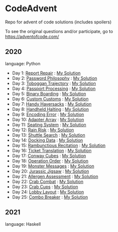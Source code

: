 # CodeAdvent
Repo for advent of code solutions (includes spoilers)

To see the original questions and/or participate, go to https://adventofcode.com/


## 2020

language: Python

- Day 1: [Report Repair](https://adventofcode.com/2020/day/1) : [My Solution](2020/Day01)
- Day 2: [Password Philosophy](https://adventofcode.com/2020/day/2) : [My Solution](2020/Day02)
- Day 3: [Toboggan Trajectory](https://adventofcode.com/2020/day/3) : [My Solution](2020/Day03)
- Day 4: [Passport Processing](https://adventofcode.com/2020/day/4) : [My Solution](2020/Day04)
- Day 5: [Binary Boarding](https://adventofcode.com/2020/day/5) : [My Solution](2020/Day05)
- Day 6: [Custom Customs](https://adventofcode.com/2020/day/6) : [My Solution](2020/Day06)
- Day 7: [Handy Haversacks](https://adventofcode.com/2020/day/7) : [My Solution](2020/Day07)
- Day 8: [Handheld Halting](https://adventofcode.com/2020/day/8) : [My Solution](2020/Day08)
- Day 9: [Encoding Error](https://adventofcode.com/2020/day/9) : [My Solution](2020/Day09)
- Day 10: [Adapter Array](https://adventofcode.com/2020/day/10) : [My Solution](2020/Day10)
- Day 11: [Seating System](https://adventofcode.com/2020/day/11) : [My Solution](2020/Day11)
- Day 12: [Rain Risk](https://adventofcode.com/2020/day/12) : [My Solution](2020/Day12)
- Day 13: [Shuttle Search](https://adventofcode.com/2020/day/13) : [My Solution](2020/Day13)
- Day 14: [Docking Data](https://adventofcode.com/2020/day/14) : [My Solution](2020/Day14)
- Day 15: [Rambunctious Recitation](https://adventofcode.com/2020/day/15) : [My Solution](2020/Day15)
- Day 16: [Ticket Translation](https://adventofcode.com/2020/day/16) : [My Solution](2020/Day16)
- Day 17: [Conway Cubes](https://adventofcode.com/2020/day/17) : [My Solution](2020/Day17)
- Day 18: [Operation Order](https://adventofcode.com/2020/day/18) : [My Solution](2020/Day18)
- Day 19: [Monster Messages](https://adventofcode.com/2020/day/19) : [My Solution](2020/Day19)
- Day 20: [Jurassic Jigsaw](https://adventofcode.com/2020/day/20) : [My Solution](2020/Day20)
- Day 21: [Allergen Assessment](https://adventofcode.com/2020/day/21) : [My Solution](2020/Day21)
- Day 22: [Crab Combat](https://adventofcode.com/2020/day/22) : [My Solution](2020/Day22)
- Day 23: [Crab Cups](https://adventofcode.com/2020/day/23) : [My Solution](2020/Day23)
- Day 24: [Lobby Layout](https://adventofcode.com/2020/day/24) : [My Solution](2020/Day24)
- Day 25: [Combo Breaker](https://adventofcode.com/2020/day/25) : [My Solution](2020/Day25)


## 2021

language: Haskell
